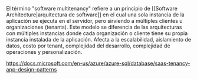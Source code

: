 El término "software multitenancy" refiere a un principio de [[Software Architecture|arquitectura de software]] en el cual una sola instancia de la aplicación se ejecuta en el servidor, pero sirviendo a múltiples clientes u organizaciones (tenants). Este modelo se diferencia de las arquitecturas con múltiples instancias donde cada organización o cliente tiene su propia instancia instalada de la aplicación. Afecta a la escalabilidad, aislamiento de datos, costo por tenant, complejidad del desarrollo, complejidad de operaciones y personalización.

https://docs.microsoft.com/en-us/azure/azure-sql/database/saas-tenancy-app-design-patterns